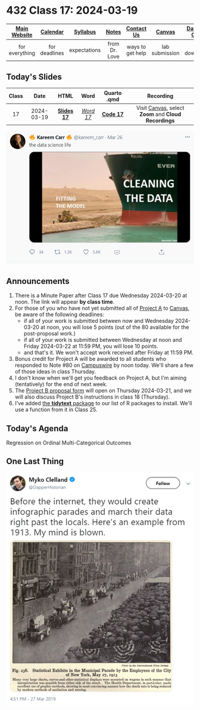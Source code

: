 # 432 Class 17: 2024-03-19

[Main Website](https://thomaselove.github.io/432-2024/) | [Calendar](https://thomaselove.github.io/432-2024/calendar.html) | [Syllabus](https://thomaselove.github.io/432-syllabus-2024/) | [Notes](https://thomaselove.github.io/432-notes/) | [Contact Us](https://thomaselove.github.io/432-2024/contact.html) | [Canvas](https://canvas.case.edu) | [Data and Code](https://github.com/THOMASELOVE/432-data) | [Sources](https://github.com/THOMASELOVE/432-classes-2024/tree/main/sources)
:-----------: | :--------------: | :----------: | :---------: | :-------------: | :-----------: | :------------: |:------:
for everything | for deadlines | expectations | from Dr. Love | ways to get help | lab submission | for downloads | to read

## Today's Slides

Class | Date | HTML | Word | Quarto .qmd | Recording
:---: | :--------: | :------: | :------: | :------: | :-------------:
17 | 2024-03-19 | **[Slides 17](https://thomaselove.github.io/432-slides-2024/slides17.html)** | *[Word 17](https://thomaselove.github.io/432-slides-2024/slides17w.docx)* | **[Code 17](https://github.com/THOMASELOVE/432-slides-2024/blob/main/slides17.qmd)** | Visit [Canvas](https://canvas.case.edu/), select **Zoom** and **Cloud Recordings**

![](figures/carr_2021.png)

## Announcements

1. There is a Minute Paper after Class 17 due Wednesday 2024-03-20 at noon. The link will appear **by class time**.
2. For those of you who have not yet submitted all of [Project A](https://thomaselove.github.io/432-2024/projA.html) to [Canvas](https://canvas.case.edu), be aware of the following deadlines:
    - if all of your work is submitted between now and Wednesday 2024-03-20 at noon, you will lose 5 points (out of the 80 available for the post-proposal work.)
    - if all of your work is submitted between Wednesday at noon and Friday 2024-03-22 at 11:59 PM, you will lose 10 points.
    - and that's it. We won't accept work received after Friday at 11:59 PM.
3. Bonus credit for Project A will be awarded to all students who responded to Note #80 on [Campuswire](https://campuswire.com/) by noon today. We'll share a few of those ideas in class Thursday.
4. I don't know when we'll get you feedback on Project A, but I'm aiming (tentatively) for the end of next week.
5. The [Project B proposal form](https://bit.ly/432-2024-projectB-proposal-form) will open on Thursday 2024-03-21, and we will also discuss Project B's instructions in class 18 (Thursday).
6. I've added [the **tidytext** package](https://github.com/juliasilge/tidytext) to our list of R packages to install. We'll use a function from it in Class 25.

## Today's Agenda

Regression on Ordinal Multi-Categorical Outcomes

## One Last Thing

![](figures/parade.png)

